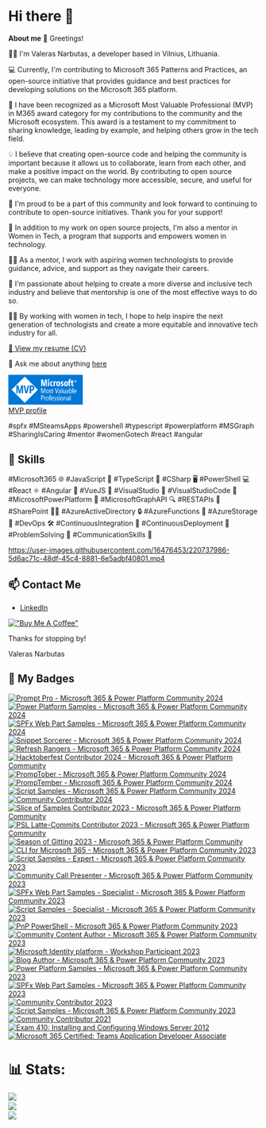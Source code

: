 # Hi there 👋

**About me**
👋 Greetings!    
     
👨‍💻 I'm Valeras Narbutas, a developer based in Vilnius, Lithuania. 

💻 Currently, I'm contributing to Microsoft 365 Patterns and Practices, an open-source initiative that provides guidance and best practices for developing solutions on the Microsoft 365 platform.

🌟 I have been recognized as a Microsoft Most Valuable Professional (MVP) in M365 award category for my contributions to the community and the Microsoft ecosystem. This award is a testament to my commitment to sharing knowledge, leading by example, and helping others grow in the tech field.

💡 I believe that creating open-source code and helping the community is important because it allows us to collaborate, learn from each other, and make a positive impact on the world. By contributing to open source projects, we can make technology more accessible, secure, and useful for everyone.

🙌 I'm proud to be a part of this community and look forward to continuing to contribute to open-source initiatives. Thank you for your support!

🌟 In addition to my work on open source projects, I'm also a mentor in Women in Tech, a program that supports and empowers women in technology.

👩‍🏫 As a mentor, I work with aspiring women technologists to provide guidance, advice, and support as they navigate their careers.

💪 I'm passionate about helping to create a more diverse and inclusive tech industry and believe that mentorship is one of the most effective ways to do so.

👩‍💻 By working with women in tech, I hope to help inspire the next generation of technologists and create a more equitable and innovative tech industry for all.

[📄 View my resume (CV)](https://valerasnarbutas.github.io/cv/)

💬 Ask me about anything [here](https://github.com/valerasnarbutas/valerasnarbutas/issues)  

<a href="https://mvp.microsoft.com/en-US/MVP/profile/a9c4b0a3-5446-4ed8-9ae0-6d7339ab5a2c"><img src="assets/MVP_Badge_Horizontal_Preferred_Blue3005_RGB.png" alt="drawing" style="width:150px;"/>
<br>MVP profile</a>


#spfx #MSteamsApps #powershell #typescript #powerplatform #MSGraph #SharingIsCaring #mentor #womenGotech #react #angular

## 🚀 Skills  

#Microsoft365 🌐 #JavaScript 🚀 #TypeScript 📝 #CSharp 🖥️ #PowerShell 💻 #React ⚛️ #Angular 🔺 #VueJS 🌟 #VisualStudio 💼 #VisualStudioCode 📝 #MicrosoftPowerPlatform 💪 #MicrosoftGraphAPI 🔍 #RESTAPIs 💪 #SharePoint 🧑‍💼 #AzureActiveDirectory 🔒 #AzureFunctions 🚀 #AzureStorage 💾 #DevOps 🛠️ #ContinuousIntegration 🔄 #ContinuousDeployment 🚀 #ProblemSolving 🤔 #CommunicationSkills 💬

https://user-images.githubusercontent.com/16476453/220737986-5d6ac71c-48df-45c4-8881-6e5adbf40801.mp4

## 📫 Contact Me
- [LinkedIn](https://www.linkedin.com/in/valerasnarbutas/)

[!["Buy Me A Coffee"](https://www.buymeacoffee.com/assets/img/custom_images/orange_img.png)](https://www.buymeacoffee.com/valerasn) 

 Thanks for stopping by!  

Valeras Narbutas


## 🏅 My Badges  

<!--START_SECTION:badges-->
[![Prompt Pro - Microsoft 365 & Power Platform Community 2024](https://images.credly.com/size/110x110/images/7b44800d-939b-4eb6-bf98-79267a20f689/image.png)](http://www.credly.com/badges/3fa0eb38-b7a8-474c-9759-ec8862bdeb92 "Prompt Pro - Microsoft 365 & Power Platform Community 2024")
[![Power Platform Samples - Microsoft 365 & Power Platform Community 2024](https://images.credly.com/size/110x110/images/5faae9da-637f-4f4c-901c-f56bf846cf0f/image.png)](http://www.credly.com/badges/19842172-4bf3-4223-9f9e-fa8959f98419 "Power Platform Samples - Microsoft 365 & Power Platform Community 2024")
[![SPFx Web Part Samples - Microsoft 365 & Power Platform Community 2024](https://images.credly.com/size/110x110/images/b21a940a-8ab6-436c-82e8-f4e5a827b67d/image.png)](http://www.credly.com/badges/881ac10a-4670-451b-9a61-cf6108d21b25 "SPFx Web Part Samples - Microsoft 365 & Power Platform Community 2024")
[![Snippet Sorcerer - Microsoft 365 & Power Platform Community 2024](https://images.credly.com/size/110x110/images/e79857cb-8324-4ceb-815b-e5195032f767/blob)](http://www.credly.com/badges/dc86a97c-811c-4c6f-b888-67cafcb46ca6 "Snippet Sorcerer - Microsoft 365 & Power Platform Community 2024")
[![Refresh Rangers - Microsoft 365 & Power Platform Community 2024](https://images.credly.com/size/110x110/images/72b65ff2-1541-47c9-9100-acbfd1c3ca90/blob)](http://www.credly.com/badges/f1c86ab5-4ae2-474b-9fa3-9a4b19d9f85c "Refresh Rangers - Microsoft 365 & Power Platform Community 2024")
[![Hacktoberfest Contributor 2024 - Microsoft 365 & Power Platform Community](https://images.credly.com/size/110x110/images/8fefe13a-84ce-4127-ac6b-5bc9f66c3aeb/blob)](http://www.credly.com/badges/a19a2b14-5884-4554-998a-75d237b9fe43 "Hacktoberfest Contributor 2024 - Microsoft 365 & Power Platform Community")
[![PrompTober - Microsoft 365 & Power Platform Community 2024](https://images.credly.com/size/110x110/images/8b2870fc-0cda-4f0a-8f2a-1e92efb0367d/image.png)](http://www.credly.com/badges/7fbe64d7-3e47-4f37-a7c6-872b0e69bb74 "PrompTober - Microsoft 365 & Power Platform Community 2024")
[![PrompTember - Microsoft 365 & Power Platform Community 2024](https://images.credly.com/size/110x110/images/a559e142-21cf-4f7f-83a8-267484ef7fd4/image.png)](http://www.credly.com/badges/5c70a371-3063-44b4-aad0-12c7440d8015 "PrompTember - Microsoft 365 & Power Platform Community 2024")
[![Script Samples - Microsoft 365 & Power Platform Community 2024](https://images.credly.com/size/110x110/images/0a55ec2f-a81e-4c64-99df-3a570a53678c/image.png)](http://www.credly.com/badges/ff068bda-5da4-40d4-8e9f-9d4922ceb959 "Script Samples - Microsoft 365 & Power Platform Community 2024")
[![Community Contributor 2024](https://images.credly.com/size/110x110/images/9ff26055-ff49-44cf-818c-515bc01a3f3d/image.png)](http://www.credly.com/badges/2245ac7a-86f2-4fce-9a73-0bcfa8349a5b "Community Contributor 2024")
[![Slice of Samples Contributor 2023 - Microsoft 365 & Power Platform Community](https://images.credly.com/size/110x110/images/9a41271f-2a73-403c-8d37-beac78fa6b8c/image.png)](http://www.credly.com/badges/d92ac710-be2a-4f1e-b54f-da2277613193 "Slice of Samples Contributor 2023 - Microsoft 365 & Power Platform Community")
[![PSL Latte-Commits Contributor 2023 - Microsoft 365 & Power Platform Community](https://images.credly.com/size/110x110/images/71e69c0c-f445-43a2-9c0d-644a9d443dc5/image.png)](http://www.credly.com/badges/6785896a-555d-4eb0-bd6e-9d69b6a7ca6b "PSL Latte-Commits Contributor 2023 - Microsoft 365 & Power Platform Community")
[![Season of Gitting 2023 - Microsoft 365 & Power Platform Community](https://images.credly.com/size/110x110/images/5b5c6cd6-8e09-4325-9935-f6116b312259/image.png)](http://www.credly.com/badges/3e630faa-697e-4941-9076-88b73c792e52 "Season of Gitting 2023 - Microsoft 365 & Power Platform Community")
[![CLI for Microsoft 365 - Microsoft 365 & Power Platform Community 2023](https://images.credly.com/size/110x110/images/7d63f7e7-a6be-4530-bf81-7155bf8f931c/image.png)](http://www.credly.com/badges/4cc4acaa-acbb-4731-9ccc-d91d35e6da38 "CLI for Microsoft 365 - Microsoft 365 & Power Platform Community 2023")
[![Script Samples - Expert - Microsoft 365 & Power Platform Community 2023](https://images.credly.com/size/110x110/images/e6ab21dd-b265-40b2-9409-1e8f1621e9b2/image.png)](http://www.credly.com/badges/70d035fa-38de-4c7e-89ae-9d555e191a40 "Script Samples - Expert - Microsoft 365 & Power Platform Community 2023")
[![Community Call Presenter - Microsoft 365 & Power Platform Community 2023](https://images.credly.com/size/110x110/images/7e37af78-b381-4cf6-9aa9-762416a5b8f3/image.png)](http://www.credly.com/badges/5cfcb30f-7ac4-4af5-aa84-ea7caadf1f8d "Community Call Presenter - Microsoft 365 & Power Platform Community 2023")
[![SPFx Web Part Samples - Specialist - Microsoft 365 & Power Platform Community 2023](https://images.credly.com/size/110x110/images/832dcdaf-1a35-4fcc-81d2-656c1696a767/image.png)](http://www.credly.com/badges/e53f9c02-5aad-45f7-8101-2617f6cc6ae5 "SPFx Web Part Samples - Specialist - Microsoft 365 & Power Platform Community 2023")
[![Script Samples - Specialist - Microsoft 365 & Power Platform Community 2023](https://images.credly.com/size/110x110/images/29655309-69d8-4d4a-8485-9fe261089b00/image.png)](http://www.credly.com/badges/56ffffec-6577-4d61-aee2-6b3c4543320a "Script Samples - Specialist - Microsoft 365 & Power Platform Community 2023")
[![PnP PowerShell - Microsoft 365 & Power Platform Community 2023](https://images.credly.com/size/110x110/images/b9676330-aac9-4b17-ad74-73f2ecb1a0a0/image.png)](http://www.credly.com/badges/6955489f-3e60-4b07-86b3-bcb3c9a7bab6 "PnP PowerShell - Microsoft 365 & Power Platform Community 2023")
[![Community Content Author - Microsoft 365 & Power Platform Community 2023](https://images.credly.com/size/110x110/images/55b8fc29-2b67-48f0-9489-8927d233f6a8/image.png)](http://www.credly.com/badges/f227fd5f-8da8-4c09-aa55-0208f51ce2cc "Community Content Author - Microsoft 365 & Power Platform Community 2023")
[![Microsoft Identity platform - Workshop Participant 2023](https://images.credly.com/size/110x110/images/ed1623fe-2402-40c6-8de5-e5d2f7849da6/image.png)](http://www.credly.com/badges/282546a8-cc3d-4662-9903-276964533f56 "Microsoft Identity platform - Workshop Participant 2023")
[![Blog Author - Microsoft 365 & Power Platform Community 2023](https://images.credly.com/size/110x110/images/6e5e609e-50f7-4638-ac95-c89e51929f22/image.png)](http://www.credly.com/badges/0fc6726e-679e-432e-9592-ca5845760304 "Blog Author - Microsoft 365 & Power Platform Community 2023")
[![Power Platform Samples - Microsoft 365 & Power Platform Community 2023](https://images.credly.com/size/110x110/images/e4425872-9e18-47d9-b03c-ae3db1d34a85/image.png)](http://www.credly.com/badges/0636d730-3098-4aea-928a-59e97e9fd170 "Power Platform Samples - Microsoft 365 & Power Platform Community 2023")
[![SPFx Web Part Samples - Microsoft 365 & Power Platform Community 2023](https://images.credly.com/size/110x110/images/17ab4e53-20da-4677-89dc-aaca6cb29a8b/image.png)](http://www.credly.com/badges/3697a2f0-6351-442a-a21a-ebea2355b5e2 "SPFx Web Part Samples - Microsoft 365 & Power Platform Community 2023")
[![Community Contributor 2023](https://images.credly.com/size/110x110/images/166c85a3-1649-4fe6-bdab-daf203cb064a/image.png)](http://www.credly.com/badges/af20c610-89dd-4dcc-9067-e6912614dbaa "Community Contributor 2023")
[![Script Samples - Microsoft 365 & Power Platform Community 2023](https://images.credly.com/size/110x110/images/332f4ec3-246d-4aed-b211-4a3b3b100bb6/image.png)](http://www.credly.com/badges/d281ecd7-b093-464c-85af-c254eeb498e3 "Script Samples - Microsoft 365 & Power Platform Community 2023")
[![Community Contributor 2021](https://images.credly.com/size/110x110/images/77e80202-83a5-4519-ac58-aba7f4351df6/Community_Contributor_Badge.png)](http://www.credly.com/badges/0f7d4c49-cc34-4bd7-bee5-b64006f73d49 "Community Contributor 2021")
[![Exam 410: Installing and Configuring Windows Server 2012](https://images.credly.com/size/110x110/images/f1c8b841-d2af-46d0-a7af-f40f7b443c79/Installing_and_Configuring_Windows_Server_2012-01.png)](http://www.credly.com/badges/fa60bc32-64f8-4e28-b9e1-9cb5b4b1d2d3 "Exam 410: Installing and Configuring Windows Server 2012")
[![Microsoft 365 Certified: Teams Application Developer Associate](https://images.credly.com/size/110x110/images/dca1c5d6-b309-4948-b34c-6950998f524b/image.png)](http://www.credly.com/badges/d3d3dd09-0f6f-4fc2-ac9e-ba0918b61882 "Microsoft 365 Certified: Teams Application Developer Associate")
<!--END_SECTION:badges-->


# 📊 Stats:
![](https://github-readme-stats.vercel.app/api?username=ValerasNarbutas&theme=default&hide_border=false&include_all_commits=true&count_private=true)<br/>
![](https://github-readme-streak-stats.herokuapp.com/?user=ValerasNarbutas&theme=default&hide_border=false)<br/>
 ![](https://github-readme-stats.vercel.app/api/top-langs/?username=ValerasNarbutas&theme=default&hide_border=false&include_all_commits=true&count_private=true&layout=compact)
 
